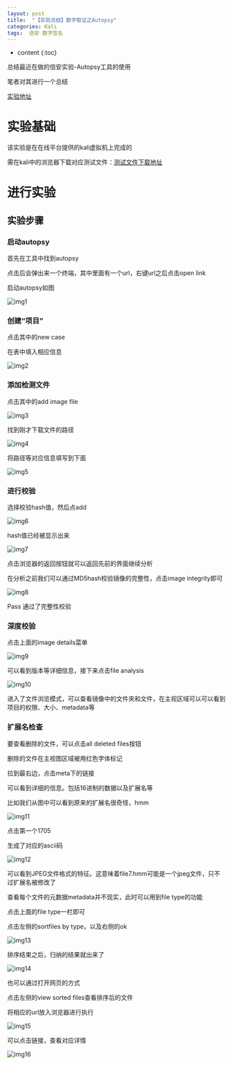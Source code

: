 ```yaml
---
layout: post
title:  "【实验总结】数字取证之Autopsy"
categories: Kali
tags:  信安 数字签名
---
```


* content
{:toc}

总结最近在做的信安实验-Autopsy工具的使用

笔者对其进行一个总结

[实验地址](https://www.hetianlab.com/expc.do?ce=25adce1e-9b31-4e5a-8fd1-f4c52e03bfb3)

# 实验基础

该实验是在在线平台提供的kali虚拟机上完成的

需在kali中的浏览器下载对应测试文件：[测试文件下载地址](http://tools.hetianlab.com/tools/T022.zip)

# 进行实验

## 实验步骤

### 启动autopsy

首先在工具中找到autopsy

点击后会弹出来一个终端，其中里面有一个url，右键url之后点击open link

启动autopsy如图

![img1](http://www.cywjw99.com/img_autopsy/1.svg)

### 创建“项目”

点击其中的new case

在表中填入相应信息

![img2](http://www.cywjw99.com/img_autopsy/2.svg)

### 添加检测文件

点击其中的add image file

![img3](http://www.cywjw99.com/img_autopsy/3.svg)

找到刚才下载文件的路径

![img4](http://www.cywjw99.com/img_autopsy/4.svg)

将路径等对应信息填写到下面

![img5](http://www.cywjw99.com/img_autopsy/5.svg)

### 进行校验

选择校验hash值，然后点add

![img6](http://www.cywjw99.com/img_autopsy/6.svg)

hash值已经被显示出来

![img7](http://www.cywjw99.com/img_autopsy/7.svg)

点击浏览器的返回按钮就可以返回先前的界面继续分析

在分析之前我们可以通过MD5hash校验镜像的完整性，点击image integrity即可

![img8](http://www.cywjw99.com/img_autopsy/8.svg)

Pass 通过了完整性校验

### 深度校验

点击上面的image details菜单

![img9](http://www.cywjw99.com/img_autopsy/9.svg)

可以看到版本等详细信息，接下来点击file analysis

![img10](http://www.cywjw99.com/img_autopsy/10.svg)

进入了文件浏览模式，可以查看镜像中的文件夹和文件，在主视区域可以可以看到项目的权限、大小、metadata等

### 扩展名检查

要查看删除的文件，可以点击all deleted files按钮

删除的文件在主视图区域被用红色字体标记

拉到最右边，点击meta下的链接

可以看到详细的信息。包括16进制的数据以及扩展名等

比如我们从图中可以看到原来的扩展名很奇怪，hmm

![img11](http://www.cywjw99.com/img_autopsy/11.svg)

点击第一个1705

生成了对应的ascii码

![img12](http://www.cywjw99.com/img_autopsy/12.svg)

可以看到JPEG文件格式的特征。这意味着file7.hmm可能是一个jpeg文件，只不过扩展名被修改了

查看每个文件的元数据metadata并不现实，此时可以用到file type的功能

点击上面的file type一栏即可

点击左侧的sortfiles by type，以及右侧的ok

![img13](http://www.cywjw99.com/img_autopsy/13.svg)

排序结束之后，归纳的结果就出来了

![img14](http://www.cywjw99.com/img_autopsy/14.svg)

也可以通过打开网页的方式

点击左侧的view sorted files查看排序后的文件

将相应的url放入浏览器进行执行

![img15](http://www.cywjw99.com/img_autopsy/15.svg)

可以点击链接，查看对应详情

![img16](http://www.cywjw99.com/img_autopsy/16.svg)








